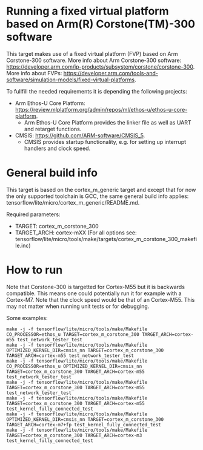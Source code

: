  <!-- mdformat off(b/169948621#comment2) -->

# Running a fixed virtual platform based on Arm(R) Corstone(TM)-300 software

This target makes use of a fixed virtual platform (FVP) based on Arm Corstone-300 software.
More info about Arm Corstone-300 software:
https://developer.arm.com/ip-products/subsystem/corstone/corstone-300.
More info about FVPs:
https://developer.arm.com/tools-and-software/simulation-models/fixed-virtual-platforms.

To fullfill the needed requirements it is depending the following projects:

-   Arm Ethos-U Core Platform:
    https://review.mlplatform.org/admin/repos/ml/ethos-u/ethos-u-core-platform.
    -   Arm Ethos-U Core Platform provides the linker file as well as UART and
        retarget functions.
-   CMSIS: https://github.com/ARM-software/CMSIS_5.
    -   CMSIS provides startup functionality, e.g. for setting up interrupt
        handlers and clock speed.

# General build info

This target is based on the cortex_m_generic target and except that for now the
only supported toolchain is GCC, the same general build info applies:
tensorflow/lite/micro/cortex_m_generic/README.md.

Required parameters:

-   TARGET: cortex_m_corstone_300
-   TARGET_ARCH: cortex-mXX (For all options see:
    tensorflow/lite/micro/tools/make/targets/cortex_m_corstone_300_makefile.inc)

# How to run

Note that Corstone-300 is targetted for Cortex-M55 but it is backwards
compatible. This means one could potentially run it for example with a
Cortex-M7. Note that the clock speed would be that of an Cortex-M55. This may
not matter when running unit tests or for debugging.

Some examples:

```
make -j -f tensorflow/lite/micro/tools/make/Makefile CO_PROCESSOR=ethos_u TARGET=cortex_m_corstone_300 TARGET_ARCH=cortex-m55 test_network_tester_test
make -j -f tensorflow/lite/micro/tools/make/Makefile OPTIMIZED_KERNEL_DIR=cmsis_nn TARGET=cortex_m_corstone_300 TARGET_ARCH=cortex-m55 test_network_tester_test
make -j -f tensorflow/lite/micro/tools/make/Makefile CO_PROCESSOR=ethos_u OPTIMIZED_KERNEL_DIR=cmsis_nn TARGET=cortex_m_corstone_300 TARGET_ARCH=cortex-m55 test_network_tester_test
make -j -f tensorflow/lite/micro/tools/make/Makefile TARGET=cortex_m_corstone_300 TARGET_ARCH=cortex-m55 test_network_tester_test
make -j -f tensorflow/lite/micro/tools/make/Makefile TARGET=cortex_m_corstone_300 TARGET_ARCH=cortex-m55 test_kernel_fully_connected_test
make -j -f tensorflow/lite/micro/tools/make/Makefile OPTIMIZED_KERNEL_DIR=cmsis_nn TARGET=cortex_m_corstone_300 TARGET_ARCH=cortex-m7+fp test_kernel_fully_connected_test
make -j -f tensorflow/lite/micro/tools/make/Makefile TARGET=cortex_m_corstone_300 TARGET_ARCH=cortex-m3 test_kernel_fully_connected_test
```
